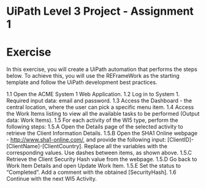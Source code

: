 # UiPath Level 3 Project - Assignment 1

# Exercise
In this exercise, you will create a UiPath automation that performs the steps below.
To achieve this, you will use the REFrameWork as the starting template and follow the UiPath development best practices.

1.1 Open the ACME System 1 Web Application.
1.2 Log in to System 1. Required input data: email and password.
1.3 Access the Dashboard - the central location, where the user can pick a specific menu item.
1.4 Access the Work Items listing to view all the available tasks to be performed (Output data: Work Items).
1.5 For each activity of the WI5 type, perform the following steps:
    1.5.A Open the Details page of the selected activity to retrieve the Client Information Details.
    1.5.B Open the SHA1 Online webpage - http://www.sha1-online.com/, and provide the following input: [ClientID]-
    [ClientName]-[ClientCountry]. Replace all the variables with the corresponding values. Use dashes between items,
    as shown above.
    1.5.C Retrieve the Client Security Hash value from the webpage.
    1.5.D Go back to Work Item Details and open Update Work Item.
    1.5.E Set the status to “Completed”. Add a comment with the obtained [SecurityHash].
1.6 Continue with the next WI5 Activity. 
